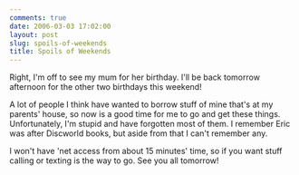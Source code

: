 ```yaml
---
comments: true
date: 2006-03-03 17:02:00
layout: post
slug: spoils-of-weekends
title: Spoils of Weekends
---
```


Right, I'm off to see my mum for her birthday.  I'll be back tomorrow afternoon for the other two birthdays this weekend!  

A lot of people I think have wanted to borrow stuff of mine that's at my parents' house, so now is a good time for me to go and get these things.  Unfortunately, I'm stupid and have forgotten most of them.  I remember Eric was after Discworld books, but aside from that I can't remember any.  

I won't have 'net access from about 15 minutes' time, so if you want stuff calling or texting is the way to go.  See you all tomorrow!

